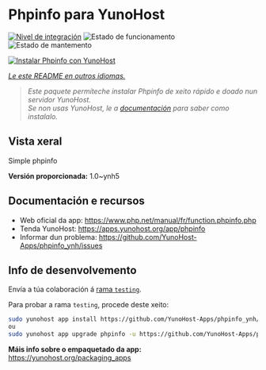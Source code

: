 <!--
NOTA: Este README foi creado automáticamente por <https://github.com/YunoHost/apps/tree/master/tools/readme_generator>
NON debe editarse manualmente.
-->

# Phpinfo para YunoHost

[![Nivel de integración](https://dash.yunohost.org/integration/phpinfo.svg)](https://dash.yunohost.org/appci/app/phpinfo) ![Estado de funcionamento](https://ci-apps.yunohost.org/ci/badges/phpinfo.status.svg) ![Estado de mantemento](https://ci-apps.yunohost.org/ci/badges/phpinfo.maintain.svg)

[![Instalar Phpinfo con YunoHost](https://install-app.yunohost.org/install-with-yunohost.svg)](https://install-app.yunohost.org/?app=phpinfo)

*[Le este README en outros idiomas.](./ALL_README.md)*

> *Este paquete permíteche instalar Phpinfo de xeito rápido e doado nun servidor YunoHost.*  
> *Se non usas YunoHost, le a [documentación](https://yunohost.org/install) para saber como instalalo.*

## Vista xeral

Simple phpinfo

**Versión proporcionada:** 1.0~ynh5
## Documentación e recursos

- Web oficial da app: <https://www.php.net/manual/fr/function.phpinfo.php>
- Tenda YunoHost: <https://apps.yunohost.org/app/phpinfo>
- Informar dun problema: <https://github.com/YunoHost-Apps/phpinfo_ynh/issues>

## Info de desenvolvemento

Envía a túa colaboración á [rama `testing`](https://github.com/YunoHost-Apps/phpinfo_ynh/tree/testing).

Para probar a rama `testing`, procede deste xeito:

```bash
sudo yunohost app install https://github.com/YunoHost-Apps/phpinfo_ynh/tree/testing --debug
ou
sudo yunohost app upgrade phpinfo -u https://github.com/YunoHost-Apps/phpinfo_ynh/tree/testing --debug
```

**Máis info sobre o empaquetado da app:** <https://yunohost.org/packaging_apps>
